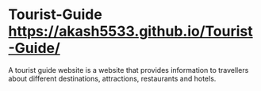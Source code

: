 # Tourist-Guide  https://akash5533.github.io/Tourist-Guide/
A tourist guide website is a website that provides information to travellers about different destinations, attractions, restaurants and hotels. 
